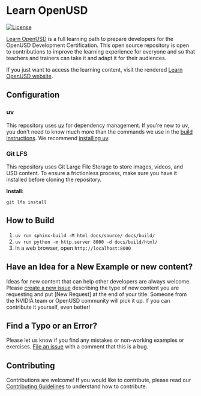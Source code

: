 # Learn OpenUSD
[![License](https://img.shields.io/badge/License-Apache%202.0-blue.svg)](https://opensource.org/licenses/Apache-2.0)

[Learn OpenUSD](https://docs.nvidia.com/learn-openusd/latest/index.html) is a full learning path to prepare developers for the OpenUSD Development Certification. This open source repository is open to contributions to improve the learning experience for everyone and so that teachers and trainers can take it and adapt it for their audiences.

If you just want to access the learning content, visit the rendered [Learn OpenUSD website](https://docs.nvidia.com/learn-openusd/latest/index.html).

## Configuration

### uv
This repository uses [uv](https://docs.astral.sh/uv/) for dependency management. If you're new to uv, you don't need to know much more than the commands we use in the [build instructions](#How-to-Build). We recommend [installing uv](https://docs.astral.sh/uv/getting-started/installation/).

### Git LFS
This repository uses Git Large File Storage to store images, videos, and USD content. To ensure a frictionless process, make sure you have it installed before cloning the repository.

**Install:**
```
git lfs install
```

## How to Build
1. `uv run sphinx-build -M html docs/source/ docs/build/`
1. `uv run python -m http.server 8000 -d docs/build/html/`
1. In a web browser, open `http://localhost:8000`

## Have an Idea for a New Example or new content?
Ideas for new content that can help other developers are always welcome. Please [create a new issue](https://github.com/NVIDIA-Omniverse/LearnOpenUSD/issues) describing the type of new content you are requesting and put [New Request] at the end of your title. Someone from the NVIDIA team or OpenUSD community will pick it up. If you can contribute it yourself, even better!

## Find a Typo or an Error?
Please let us know if you find any mistakes or non-working examples or exercises. [File an issue](https://github.com/NVIDIA-Omniverse/LearnOpenUSD/issues) with a comment that this is a bug.

## Contributing
Contributions are welcome! If you would like to contribute, please read our [Contributing Guidelines](./CONTRIBUTING.md) to understand how to contribute.